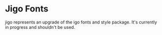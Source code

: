 # Jigo Fonts

jigo represents an upgrade of the igo fonts and style package. It's currently in progress and shouldn't be used.
